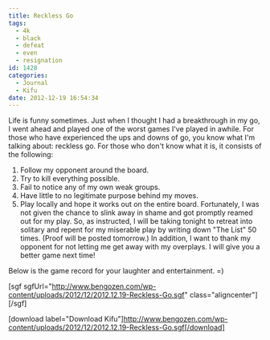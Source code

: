 ```yaml
---
title: Reckless Go
tags:
  - 4k
  - black
  - defeat
  - even
  - resignation
id: 1428
categories:
  - Journal
  - Kifu
date: 2012-12-19 16:54:34
---
```


Life is funny sometimes. Just when I thought I had a breakthrough in my go, I went ahead and played one of the worst games I've played in awhile. For those who have experienced the ups and downs of go, you know what I'm talking about: reckless go. For those who don't know what it is, it consists of the following:

1.  Follow my opponent around the board.
2.  Try to kill everything possible.
3.  Fail to notice any of my own weak groups.
4.  Have little to no legitimate purpose behind my moves.
5.  Play locally and hope it works out on the entire board.
Fortunately, I was not given the chance to slink away in shame and got promptly reamed out for my play. So, as instructed, I will be taking tonight to retreat into solitary and repent for my miserable play by writing down "The List" 50 times. (Proof will be posted tomorrow.) In addition, I want to thank my opponent for not letting me get away with my overplays. I will give you a better game next time!

Below is the game record for your laughter and entertainment. =)

[sgf sgfUrl="http://www.bengozen.com/wp-content/uploads/2012/12/2012.12.19-Reckless-Go.sgf" class="aligncenter"][/sgf]

[download label="Download Kifu"]http://www.bengozen.com/wp-content/uploads/2012/12/2012.12.19-Reckless-Go.sgf[/download]